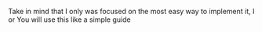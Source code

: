 Take in mind that I only was focused on the most easy way to implement it, I or You will use this like a simple guide 
